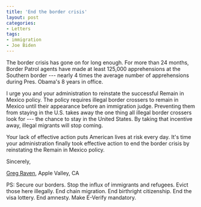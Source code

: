 ```yaml
---
title: 'End the border crisis'
layout: post
categories:
- Letters
tags:
- immigration
- Joe Biden
---
```


The border crisis has gone on for long enough. For more than 24 months, Border Patrol agents have made at least 125,000 apprehensions at the Southern border --- nearly 4 times the average number of apprehensions during Pres. Obama's 8 years in office.

I urge you and your administration to reinstate the successful Remain in Mexico policy. The policy requires illegal border crossers to remain in Mexico until their appearance before an immigration judge. Preventing them from staying in the U.S. takes away the one thing all illegal border crossers look for --- the chance to stay in the United States. By taking that incentive away, illegal migrants will stop coming.

Your lack of effective action puts American lives at risk every day. It's time your administration finally took effective action to end the border crisis by reinstating the Remain in Mexico policy.

Sincerely,

[Greg Raven](https://www.gregraven.org/), Apple Valley, CA

PS: Secure our borders. Stop the influx of immigrants and refugees. Evict those here illegally. End chain migration. End birthright citizenship. End the visa lottery. End amnesty. Make E-Verify mandatory.